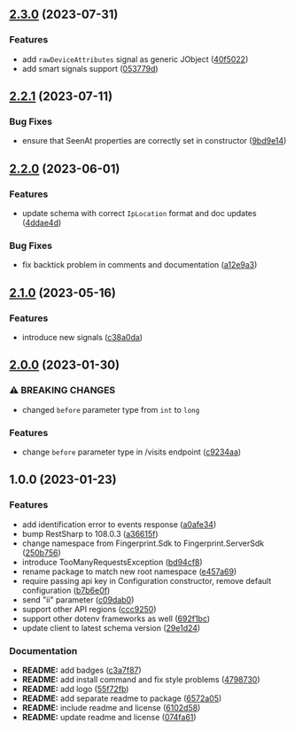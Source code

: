 ## [2.3.0](https://github.com/fingerprintjs/fingerprint-pro-server-api-dotnet-sdk/compare/v2.2.1...v2.3.0) (2023-07-31)


### Features

* add `rawDeviceAttributes` signal as generic JObject ([40f5022](https://github.com/fingerprintjs/fingerprint-pro-server-api-dotnet-sdk/commit/40f5022e2e960f2b99e98789275ddc0e8d80ff12))
* add smart signals support ([053779d](https://github.com/fingerprintjs/fingerprint-pro-server-api-dotnet-sdk/commit/053779d0d26544482c0461b00ecb7b4b5003c5cf))

## [2.2.1](https://github.com/fingerprintjs/fingerprint-pro-server-api-dotnet-sdk/compare/v2.2.0...v2.2.1) (2023-07-11)


### Bug Fixes

* ensure that SeenAt properties are correctly set in constructor ([9bd9e14](https://github.com/fingerprintjs/fingerprint-pro-server-api-dotnet-sdk/commit/9bd9e14764dad8a8472f54619972867d871f5661))

## [2.2.0](https://github.com/fingerprintjs/fingerprint-pro-server-api-dotnet-sdk/compare/v2.1.0...v2.2.0) (2023-06-01)


### Features

* update schema with correct `IpLocation` format and doc updates ([4ddae4d](https://github.com/fingerprintjs/fingerprint-pro-server-api-dotnet-sdk/commit/4ddae4dc2b279b8f15d1f5829b152b095bba31d3))


### Bug Fixes

* fix backtick problem in comments and documentation ([a12e9a3](https://github.com/fingerprintjs/fingerprint-pro-server-api-dotnet-sdk/commit/a12e9a3e2e14f357ca0ecdd96b53eae0d5cb3c3a))

## [2.1.0](https://github.com/fingerprintjs/fingerprint-pro-server-api-dotnet-sdk/compare/v2.0.0...v2.1.0) (2023-05-16)


### Features

* introduce new signals ([c38a0da](https://github.com/fingerprintjs/fingerprint-pro-server-api-dotnet-sdk/commit/c38a0dacdebae155f97a942e6f16184f925f5413))

## [2.0.0](https://github.com/fingerprintjs/fingerprint-pro-server-api-dotnet-sdk/compare/v1.0.0...v2.0.0) (2023-01-30)


### ⚠ BREAKING CHANGES

* changed `before` parameter type from `int` to `long`

### Features

* change `before` parameter type in /visits endpoint ([c9234aa](https://github.com/fingerprintjs/fingerprint-pro-server-api-dotnet-sdk/commit/c9234aa30971f69d0965da66b70de211b6602d0d))

## 1.0.0 (2023-01-23)


### Features

* add identification error to events response ([a0afe34](https://github.com/fingerprintjs/fingerprint-pro-server-api-dotnet-sdk/commit/a0afe34a3e4d2dea7d3e56573d71ba72748cae8b))
* bump RestSharp to 108.0.3 ([a36615f](https://github.com/fingerprintjs/fingerprint-pro-server-api-dotnet-sdk/commit/a36615f17a6fdefde279aef93e8e1d89b27cad75))
* change namespace from Fingerprint.Sdk to Fingerprint.ServerSdk ([250b756](https://github.com/fingerprintjs/fingerprint-pro-server-api-dotnet-sdk/commit/250b756ec21162bf90dc2f5ca010f012804544e8))
* introduce TooManyRequestsException ([bd94cf8](https://github.com/fingerprintjs/fingerprint-pro-server-api-dotnet-sdk/commit/bd94cf8f31c50019b5dcba68b4b3a1c9d1389aeb))
* rename package to match new root namespace ([e457a69](https://github.com/fingerprintjs/fingerprint-pro-server-api-dotnet-sdk/commit/e457a6932d871e9371ea72c9faa2e411604e3439))
* require passing api key in Configuration constructor, remove default configuration ([b7b6e0f](https://github.com/fingerprintjs/fingerprint-pro-server-api-dotnet-sdk/commit/b7b6e0fbbc39c88ec3740a2a05f94339385988e3))
* send "ii" parameter ([c09dab0](https://github.com/fingerprintjs/fingerprint-pro-server-api-dotnet-sdk/commit/c09dab0bfd30eb94fa5d206b7236e24b55a2ea28))
* support other API regions ([ccc9250](https://github.com/fingerprintjs/fingerprint-pro-server-api-dotnet-sdk/commit/ccc9250d901dd24e58a81873afaa0000eea6b858))
* support other dotenv frameworks as well ([692f1bc](https://github.com/fingerprintjs/fingerprint-pro-server-api-dotnet-sdk/commit/692f1bc7c4be0e164a39b53777f164cf3b0ff45a))
* update client to latest schema version ([29e1d24](https://github.com/fingerprintjs/fingerprint-pro-server-api-dotnet-sdk/commit/29e1d242332032fd34ef34901287388c85c815c0))


### Documentation

* **README:** add badges ([c3a7f87](https://github.com/fingerprintjs/fingerprint-pro-server-api-dotnet-sdk/commit/c3a7f87ea6d390d8fb18dc09a77b0c94556e805d))
* **README:** add install command and fix style problems ([4798730](https://github.com/fingerprintjs/fingerprint-pro-server-api-dotnet-sdk/commit/47987309a0dcb8d63a42bb6863fb0328e7f3b705))
* **README:** add logo ([55f72fb](https://github.com/fingerprintjs/fingerprint-pro-server-api-dotnet-sdk/commit/55f72fbfee8e4e206a93f1419c370c0fdaefbb03))
* **README:** add separate readme to package ([6572a05](https://github.com/fingerprintjs/fingerprint-pro-server-api-dotnet-sdk/commit/6572a05a311954342a7e46cc30fc4d2442c5d252))
* **README:** include readme and license ([6102d58](https://github.com/fingerprintjs/fingerprint-pro-server-api-dotnet-sdk/commit/6102d589823e0bcefd25e08a6cd0d16304e6321a))
* **README:** update readme and license ([074fa61](https://github.com/fingerprintjs/fingerprint-pro-server-api-dotnet-sdk/commit/074fa61464b423fd52e2503e977dca3e21122670))
